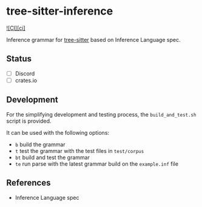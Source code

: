 # tree-sitter-inference

[![CI][ci]](https://github.com/tree-sitter/tree-sitter-inference/actions/workflows/ci.yml)

Inference grammar for [tree-sitter](https://github.com/tree-sitter/tree-sitter) based on Inference Language spec.

## Status

- [ ] Discord
- [ ] crates.io

## Development

For the simplifying development and testing process, the `build_and_test.sh` script is provided.

It can be used with the following options:

- `b` build the grammar
- `t` test the grammar with the test files in `test/corpus`
- `bt` build and test the grammar
- `te` run parse with the latest grammar build on the `example.inf` file

## References

- Inference Language spec
